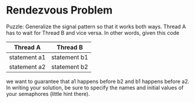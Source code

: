 # Rendezvous Problem

Puzzle: Generalize the signal pattern so that it works both ways. Thread A has
to wait for Thread B and vice versa. In other words, given this code

| Thread A | Thread B |  
| --- | --- |
| statement a1 | statement b1 |
| statement a2 | statement b2 |

we want to guarantee that a1 happens before b2 and b1 happens before a2. In 
writing your solution, be sure to specify the names and initial values of 
your semaphores (little hint there).